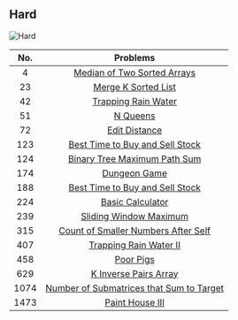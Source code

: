 ## Hard

![Hard](https://s3.amazonaws.com/www.mathnasium.com/upload/733/images/iStock_000038546718_Small.jpg "Hard")

|No. | Problems|
|:---:|:----:|
|4|[Median of Two Sorted Arrays][4]|
|23|[Merge K Sorted List][23]|
|42|[Trapping Rain Water][42]|
|51|[N Queens][51]|
|72|[Edit Distance][72]|
|123|[Best Time to Buy and Sell Stock][123]|
|124|[Binary Tree Maximum Path Sum][124]|
|174|[Dungeon Game][174]|
|188|[Best Time to Buy and Sell Stock][188]|
|224|[Basic Calculator][224]|
|239|[Sliding Window Maximum][239]|
|315|[Count of Smaller Numbers After Self][315]|
|407|[Trapping Rain Water II][407]|
|458|[Poor Pigs][458]|
|629|[K Inverse Pairs Array][629]|
|1074|[Number of Submatrices that Sum to Target][1074]|
|1473|[Paint House III][1473]|

[4]:https://github.com/KaidenHsu/LeetCode/blob/main/3.Hard/0004.MedianOfTwoSortedArrays.cpp
[23]:https://github.com/KaidenHsu/LeetCode/blob/main/3.Hard/0023.MergeKSortedLists.cpp
[42]:https://github.com/KaidenHsu/LeetCode/blob/main/3.Hard/0042.TrappingRainWater.cpp
[51]:https://github.com/KaidenHsu/LeetCode/blob/main/3.Hard/0051.NQueens.cpp
[72]:https://github.com/KaidenHsu/LeetCode/blob/main/3.Hard/0072.EditDistance.cpp
[123]:https://github.com/KaidenHsu/LeetCode/blob/main/3.Hard/0123.BestTimeToBuyAndSellStock.cpp
[124]:https://github.com/KaidenHsu/LeetCode/blob/main/3.Hard/0124.BinaryTreeMaximumPathSum.cpp
[174]:https://github.com/KaidenHsu/LeetCode/blob/main/3.Hard/0174.DungeonGame.cpp
[188]:https://github.com/KaidenHsu/LeetCode/blob/main/3.Hard/0188.BestTimeToBuyAndSellStockIV.cpp
[224]:https://github.com/KaidenHsu/LeetCode/blob/main/3.Hard/0224.BasicCalculator.cpp
[239]:https://github.com/KaidenHsu/LeetCode/blob/main/3.Hard/0239.SlidingWindowMaximum.cpp
[315]:https://github.com/KaidenHsu/LeetCode/blob/main/3.Hard/0315.CountOfSmallerNumbersAfterSelf.cpp
[407]:https://github.com/KaidenHsu/LeetCode/blob/main/3.Hard/0407.TrappingRainWaterII.cpp
[458]:https://github.com/KaidenHsu/LeetCode/blob/main/3.Hard/0458.PoorPigs.cpp
[629]:https://github.com/KaidenHsu/LeetCode/blob/main/3.Hard/0629.KInversePairsArray.cpp
[1074]:https://github.com/KaidenHsu/LeetCode/blob/main/3.Hard/1074.NumberOfSubmatricesThatSumToTarget.cpp
[1473]:https://github.com/KaidenHsu/LeetCode/blob/main/3.Hard/1473.PaintHouseIII.cpp